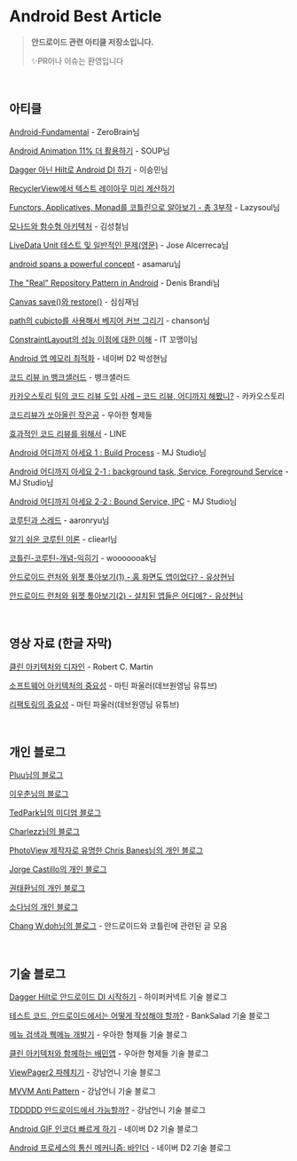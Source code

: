 # Android Best Article

> **안드로이드 관련 아티클 저장소입니다.**
>
> ✨PR이나 이슈는 환영입니다

<br/>

## 아티클

[Android-Fundamental](https://github.com/ZeroBrain/Android-Fundamental) - ZeroBrain님

[Android Animation 11% 더 활용하기](https://speakerdeck.com/fornewid/android-animation-11-percent-deo-hwalyonghagi?slide=20) - SOUP님

[Dagger 아닌 Hilt로 Android DI 하기](https://speakerdeck.com/maryang/dagger-anin-hiltro-android-di-hagi) - 이승민님

[RecyclerView에서 텍스트 레이아웃 미리 계산하기](https://developers-kr.googleblog.com/2018/08/prefetch-text-layout-in-recyclerview.html) 

[Functors, Applicatives, Monad를 코틀린으로 알아보기 - 총 3부작](https://medium.com/@lazysoul/kotlin-functors-applicatives-and-monads-in-pictures-part-1-3-a5ac668df83a) - Lazysoul님

[모나드와 함수형 아키텍처](https://teamdable.github.io/techblog/Moand-and-Functional-Architecture) - 김성철님

[LiveData Unit 테스트 및 일반적인 문제(영문)](https://medium.com/androiddevelopers/unit-testing-livedata-and-other-common-observability-problems-bb477262eb04) - Jose Alcerreca님

[android spans a powerful concept](https://blog.asamaru.net/2015/11/02/android-spans-a-powerful-concept/) - asamaru님

[The "Real" Repository Pattern in Android](https://proandroiddev.com/the-real-repository-pattern-in-android-efba8662b754) - Denis Brandi님

[Canvas save()와 restore()](https://simsimjae.tistory.com/269) - 심심재님

[path의 cubicto를 사용해서 베지어 커브 그리기](https://buptfarmer.wordpress.com/2016/08/12/bezier-curves-in-android-using-path-cubicto/) - chanson님

[ConstraintLayout의 성능 이점에 대한 이해](https://abandonia.tistory.com/1) - IT 꼬맹이님

[Android 앱 메모리 최적화](https://d2.naver.com/helloworld/539525) - 네이버 D2 박성현님

[코드 리뷰 in 뱅크샐러드](https://blog.banksalad.com/tech/banksalad-code-review-culture/) - 뱅크샐러드

[카카오스토리 팀의 코드 리뷰 도입 사례 – 코드 리뷰, 어디까지 해봤니?](https://tech.kakao.com/2016/02/04/code-review/) - 카카오스토리

[코드리뷰가 쏘아올린 작은공](https://techblog.woowahan.com/2712/) - 우아한 형제들

[효과적인 코드 리뷰를 위해서](https://engineering.linecorp.com/ko/blog/effective-codereview/) - LINE

[Android 어디까지 아세요 1 : Build Process](https://medium.com/mj-studio/%EC%95%88%EB%93%9C%EB%A1%9C%EC%9D%B4%EB%93%9C-%EC%96%B4%EB%94%94%EA%B9%8C%EC%A7%80-%EC%95%84%EC%84%B8%EC%9A%94-1-build-process-df6a69f73337) - MJ Studio님

[Android 어디까지 아세요 2-1 : background task, Service, Foreground Service](https://medium.com/mj-studio/%EC%95%88%EB%93%9C%EB%A1%9C%EC%9D%B4%EB%93%9C-%EC%96%B4%EB%94%94%EA%B9%8C%EC%A7%80-%EC%95%84%EC%84%B8%EC%9A%94-2-1-service-foreground-service-e19cf74df390) - MJ Studio님

[Android 어디까지 아세요 2-2 : Bound Service, IPC](https://medium.com/mj-studio/%EC%95%88%EB%93%9C%EB%A1%9C%EC%9D%B4%EB%93%9C-%EC%96%B4%EB%94%94%EA%B9%8C%EC%A7%80-%EC%95%84%EC%84%B8%EC%9A%94-2-2-bound-service-ipc-87237c4a38ca) - MJ Studio님

[코루틴과 스레드](https://aaronryu.github.io/2019/05/27/coroutine-and-thread/) - aaronryu님

[알기 쉬운 코루틴 이론](https://cliearl.github.io/posts/android/coroutine-principle/) - cliearl님

[코틀린-코루틴-개념-익히기](https://wooooooak.github.io/kotlin/2019/08/25/%EC%BD%94%ED%8B%80%EB%A6%B0-%EC%BD%94%EB%A3%A8%ED%8B%B4-%EA%B0%9C%EB%85%90-%EC%9D%B5%ED%9E%88%EA%B8%B0/) - wooooooak님

[안드로이드 런처와 위젯 톺아보기(1) - 홈 화면도 앱이었다? - 유상현님](https://meetup.toast.com/posts/304)

[안드로이드 런처와 위젯 톺아보기(2) - 설치된 앱들은 어디에? - 유상현님](https://meetup.toast.com/posts/306)

<br/>

## 영상 자료 (한글 자막)

[클린 아키텍처와 디자인](https://amara.org/ko/videos/0AtjY87egE3m/url/1216370/) - Robert C. Martin

[소프트웨어 아키텍처의 중요성](https://amara.org/ko/videos/0AtjY87egE3m/url/1216370/) - 마틴 파울러(데브원영님 유튜브)

[리팩토링의 중요성](https://www.youtube.com/watch?v=mNPpfB8JSIU) - 마틴 파울러(데브원영님 유튜브)

<br/>

## 개인 블로그 

[Pluu님의 블로그](https://pluu.github.io/)

[이우춘님의 블로그](https://uchun.dev/)

[TedPark님의 미디엄 블로그](https://medium.com/@gun0912)

[Charlezz님의 블로그](https://www.charlezz.com/)

[PhotoView 제작자로 유명한 Chris Banes님의 개인 블로그](https://chris.banes.dev/) 

[Jorge Castillo의 개인 블로그](https://jorgecastillo.dev/)

[권태환님의 개인 블로그](https://thdev.tech/)

[소다님의 개인 블로그](https://soda1127.github.io/page/2/)

[Chang W.doh님의 블로그](https://medium.com/til-kotlin-ko) - 안드로이드와 코틀린에 관련된 글 모음

</br>

## 기술 블로그

[Dagger Hilt로 안드로이드 DI 시작하기](https://hyperconnect.github.io/2020/07/28/android-dagger-hilt.html) - 하이퍼커넥트 기술 블로그

[테스트 코드, 안드로이드에서는 어떻게 작성해야 할까?](https://blog.banksalad.com/tech/test-in-banksalad-android/) - BankSalad 기술 블로그

[메뉴 검색과 퀙메뉴 개발기](https://woowabros.github.io/experience/2019/02/25/android-improve_shop-menu-explore_1.html) - 우아한 형제들 기술 블로그

[클린 아키텍처와 함께하는 배민앱](https://woowabros.github.io/experience/2019/01/17/baeminapp-clean-architecture.html) - 우아한 형제들 기술 블로그

[ViewPager2 파헤치기](https://blog.gangnamunni.com/post/viewpager2) - 강남언니 기술 블로그

[MVVM Anti Pattern](https://blog.gangnamunni.com/post/mvvm_anti_pattern/) - 강남언니 기술 블로그

[TDDDDD 안드로이드에서 가능할까?](https://blog.gangnamunni.com/post/TDDDD_Android) - 강남언니 기술 블로그

[Android GIF 인코더 빠르게 하기](https://d2.naver.com/helloworld/1565302) - 네이버 D2 기술 블로그

[Android 프로세스의 통신 메커니즘: 바인더](https://d2.naver.com/helloworld/47656) - 네이버 D2 기술 블로그

